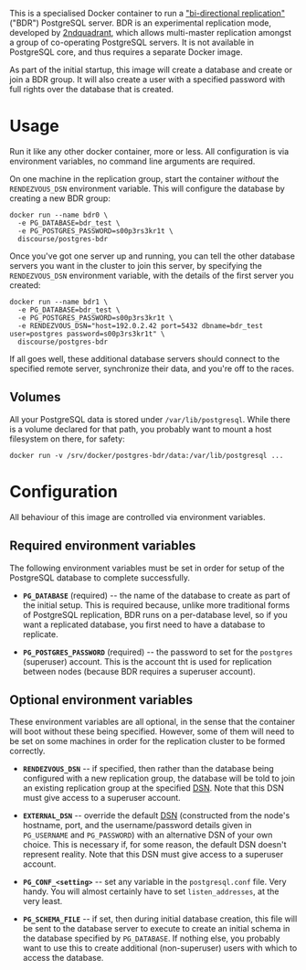 This is a specialised Docker container to run a ["bi-directional
replication"](http://bdr-project.org/docs/stable/index.html) ("BDR")
PostgreSQL server.  BDR is an experimental replication mode, developed by
[2ndquadrant](http://www.2ndquadrant.com/), which allows multi-master
replication amongst a group of co-operating PostgreSQL servers.  It is not
available in PostgreSQL core, and thus requires a separate Docker image.

As part of the initial startup, this image will create a database and create
or join a BDR group.  It will also create a user with a specified password
with full rights over the database that is created.


# Usage

Run it like any other docker container, more or less.  All configuration is
via environment variables, no command line arguments are required.

On one machine in the replication group, start the container *without* the
`RENDEZVOUS_DSN` environment variable.  This will configure the database by
creating a new BDR group:

    docker run --name bdr0 \
      -e PG_DATABASE=bdr_test \
      -e PG_POSTGRES_PASSWORD=s00p3rs3kr1t \
      discourse/postgres-bdr

Once you've got one server up and running, you can tell the other database
servers you want in the cluster to join this server, by specifying the
`RENDEZVOUS_DSN` environment variable, with the details of the first server
you created:

    docker run --name bdr1 \
      -e PG_DATABASE=bdr_test \
      -e PG_POSTGRES_PASSWORD=s00p3rs3kr1t \
      -e RENDEZVOUS_DSN="host=192.0.2.42 port=5432 dbname=bdr_test user=postgres password=s00p3rs3kr1t" \
      discourse/postgres-bdr

If all goes well, these additional database servers should connect to the
specified remote server, synchronize their data, and you're off to the
races.

## Volumes

All your PostgreSQL data is stored under `/var/lib/postgresql`.  While there
is a volume declared for that path, you probably want to mount a host
filesystem on there, for safety:

    docker run -v /srv/docker/postgres-bdr/data:/var/lib/postgresql ...


# Configuration

All behaviour of this image are controlled via environment variables.


## Required environment variables

The following environment variables must be set in order for setup of the
PostgreSQL database to complete successfully.

* **`PG_DATABASE`** (required) -- the name of the database to create as part
  of the initial setup.  This is required because, unlike more traditional
  forms of PostgreSQL replication, BDR runs on a per-database level, so if
  you want a replicated database, you first need to have a database to
  replicate.

* **`PG_POSTGRES_PASSWORD`** (required) -- the password to set for the
  `postgres` (superuser) account.  This is the account tht is used for
  replication between nodes (because BDR requires a superuser account).


## Optional environment variables

These environment variables are all optional, in the sense that the
container will boot without these being specified.  However, some of them
will need to be set on some machines in order for the replication cluster to
be formed correctly.

* **`RENDEZVOUS_DSN`** -- if specified, then rather than the database being
  configured with a new replication group, the database will be told to join
  an existing replication group at the specified
  [DSN](https://www.postgresql.org/docs/current/static/libpq-connect.html#LIBPQ-CONNSTRING).
  Note that this DSN must give access to a superuser account.

* **`EXTERNAL_DSN`** -- override the default
  [DSN](https://www.postgresql.org/docs/current/static/libpq-connect.html#LIBPQ-CONNSTRING)
  (constructed from the node's hostname, port, and the username/password
  details given in `PG_USERNAME` and `PG_PASSWORD`) with an alternative DSN
  of your own choice.  This is necessary if, for some reason, the default
  DSN doesn't represent reality.  Note that this DSN must give access to a
  superuser account.

* **`PG_CONF_<setting>`** -- set any variable in the `postgresql.conf` file. 
  Very handy.  You will almost certainly have to set `listen_addresses`, at
  the very least.

* **`PG_SCHEMA_FILE`** -- if set, then during initial database creation, this
  file will be sent to the database server to execute to create an initial
  schema in the database specified by `PG_DATABASE`.  If nothing else, you
  probably want to use this to create additional (non-superuser) users with
  which to access the database.
